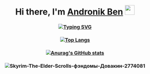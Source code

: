 ### <h1 align="center">Hi there, I'm <a href="https://github.com/andronik-GitHub" target="_blank">Andronik Ben</a> <img src="https://github.com/blackcater/blackcater/raw/main/images/Hi.gif" height="32"/></h1>

### <p align="center"><a href="https://git.io/typing-svg"><img src="https://readme-typing-svg.herokuapp.com?font=Fira+Code&size=50&duration=3000&pause=1000&width=1067&height=80&lines=Student%2C+Back-end+.NET+developer" alt="Typing SVG" /></a></p>


### <p align="center">[![Top Langs](https://github-readme-stats.vercel.app/api/top-langs/?username=andronik-GitHub&layout=compact&theme=dark)](https://github.com/andronik-GitHub/github-readme-stats)</p>

### <p align="center">[![Anurag's GitHub stats](https://github-readme-stats.vercel.app/api?username=andronik-GitHub&show_icons=true&theme=dark)](https://github.com/andronik-GitHub/github-readme-stats)</p>

### <p align="center">![Skyrim-The-Elder-Scrolls-фэндомы-Довакин-2774081](https://user-images.githubusercontent.com/90332364/224564066-7f3df44a-63af-4a97-820c-ad82ef79ebf0.jpeg)</p>


